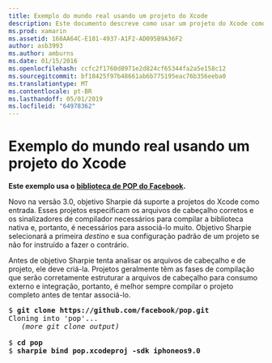 ```yaml
---
title: Exemplo do mundo real usando um projeto do Xcode
description: Este documento descreve como usar um projeto do Xcode como uma entrada direta para o objetivo Sharpie, simplificando o processo de criação de C# associações a código Objective-C.
ms.prod: xamarin
ms.assetid: 168AA64C-E181-4937-A1F2-AD095B9A36F2
author: asb3993
ms.author: amburns
ms.date: 01/15/2016
ms.openlocfilehash: ccfc2f1760d8971e2d824cf65344fa2a5e158c12
ms.sourcegitcommit: bf18425f97b48661ab6b775195eac76b356eeba0
ms.translationtype: MT
ms.contentlocale: pt-BR
ms.lasthandoff: 05/01/2019
ms.locfileid: "64978362"
---
```

# <a name="real-world-example-using-an-xcode-project"></a>Exemplo do mundo real usando um projeto do Xcode

**Este exemplo usa o [biblioteca de POP do Facebook](https://github.com/facebook/pop).**

Novo na versão 3.0, objetivo Sharpie dá suporte a projetos do Xcode como entrada. Esses projetos especificam os arquivos de cabeçalho corretos e os sinalizadores de compilador necessários para compilar a biblioteca nativa e, portanto, é necessários para associá-lo muito. Objetivo Sharpie selecionará a primeira _destino_ e sua configuração padrão de um projeto se não for instruído a fazer o contrário.

Antes de objetivo Sharpie tenta analisar os arquivos de cabeçalho e de projeto, ele deve criá-la. Projetos geralmente têm as fases de compilação que serão corretamente estruturar a arquivos de cabeçalho para consumo externo e integração, portanto, é melhor sempre compilar o projeto completo antes de tentar associá-lo.

<pre>$ <b>git clone https://github.com/facebook/pop.git</b>
Cloning into 'pop'...
   <em>(more git clone output)</em>

$ <b>cd pop</b>
$ <b>sharpie bind pop.xcodeproj -sdk iphoneos9.0</b></pre>

